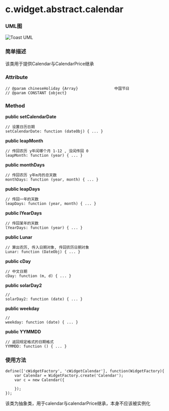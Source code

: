 # c.widget.abstract.calendar

### UML图
![Toast UML](../raw/H5V2.2S6/doc/img/c.widget.calendar.png)

### 简单描述
该类用于提供Calendar与CalendarPrice继承

### Attribute

    // @param chineseHoliday {Array}                中国节日
    // @param CONSTANT {object}





### Method

**public setCalendarDate**

    // 设置日历日期
    setCalendarDate: function (dateObj) { ... }

**public leapMonth**

    // 传回农历 y年闰哪个月 1-12 , 没闰传回 0
    leapMonth: function (year) { ... }

**public monthDays**

    // 传回农历 y年m月的总天数
    monthDays: function (year, month) { ... }

**public leapDays**

    // 传回一年的天数
    leapDays: function (year, month) { ... }

**public lYearDays**

    // 传回某年的天数
    lYearDays: function (year) { ... }

**public Lunar**

    // 算出农历, 传入日期对象, 传回农历日期对象
    Lunar: function (DateObj) { ... }

**public cDay**

    // 中文日期
    cDay: function (m, d) { ... }

**public solarDay2**

    //
    solarDay2: function (date) { ... }

**public weekday**

    //
    weekday: function (date) { ... }

**public YYMMDD**

    // 返回规定格式的日期格式
    YYMMDD: function () { ... }


### 使用方法

    define(['cWidgetFactory', 'cWidgetCalendar'], function(WidgetFactory){
        var Calendar = WidgetFactory.create('Calendar');
        var c = new Calendar({

        });
    });

该类为抽象类，用于calendar与calendarPrice继承，本身不应该被实例化